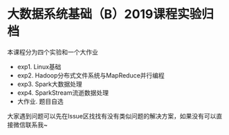 # 大数据系统基础（B）2019课程实验归档

本课程分为四个实验和一个大作业
- exp1. Linux基础
- exp2. Hadoop分布式文件系统与MapReduce并行编程
- exp3. Spark大数据处理
- exp4. SparkStream流逝数据处理
- 大作业. 题目自选

大家遇到问题可以先在Issue区找找有没有类似问题的解决方案，如果没有可以直接微信联系我~